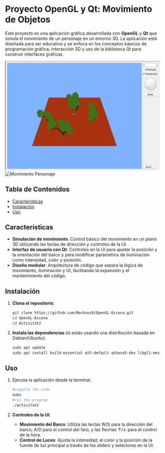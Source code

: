# Proyecto OpenGL y Qt: Movimiento de Objetos

Este proyecto es una aplicación gráfica desarrollada con **OpenGL** y **Qt** que simula el movimiento de un personaje en un entorno 3D. La aplicación está diseñada para ser educativa y se enfoca en los conceptos básicos de programación gráfica, interacción 3D y uso de la biblioteca Qt para construir interfaces gráficas.

![Vista de la interfaz de usuario](UI.png)
![Movimiento Personaje](luke.gif)

## Tabla de Contenidos

- [Características](#características)
- [Instalación](#instalación)
- [Uso](#uso)

## Características

- **Simulación de movimiento**: Control básico del movimiento en un plano 3D utilizando las teclas de dirección y controles de la UI.
- **Interfaz de usuario con Qt**: Controles en la UI para ajustar la posición y la orientación del barco y para modificar parámetros de iluminación como intensidad, color y posición.
- **Diseño modular**: Arquitectura de código que separa la lógica de movimiento, iluminación y UI, facilitando la expansión y el mantenimiento del código.

## Instalación

1. **Clona el repositorio**:
    ```bash
    git clone https://github.com/Markuus9/OpenGL-Escena.git
    cd OpenGL-Escena
    cd Activitat2
    ```

2. **Instala las dependencias** (si estás usando una distribución basada en Debian/Ubuntu):
    ```bash
    sudo apt update
    sudo apt install build-essential qt5-default qtbase5-dev libgl1-mesa-dev
    ```

## Uso

1. Ejecuta la aplicación desde la terminal:
    ```bash
    #compile the code
    make
    #run the program
    ./activitat2
    ```

2. **Controles de la UI**:
    - **Movimiento del Barco**: Utiliza las teclas W/S para la dirección del barco, A/D para el control del faro, y las flechas ↑/↓ para el control de la hora.
    - **Control de Luces**: Ajusta la intensidad, el color y la posición de la fuente de luz principal a través de los sliders y selectores en la UI.
